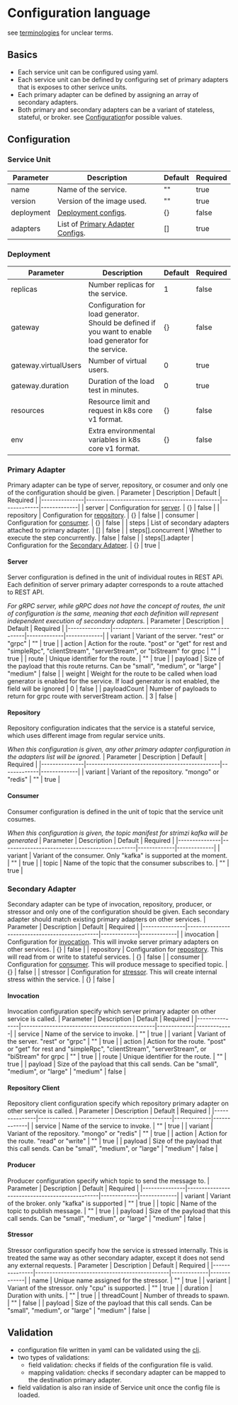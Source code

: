 # Configuration language
see [terminologies](./docs/terminology.md) for unclear terms.
## Basics
- Each service unit can be configured using yaml.
- Each service unit can be defined by configuring set of primary adapters that is exposes to other serivce units.
- Each primary adapter can be defined by assigning an array of secondary adapters.
- Both primary and secondary adapters can be a variant of stateless, stateful, or broker. see [Configuration](#configuration)for possible values.

## Configuration
### Service Unit
| Parameter     | Description                                   | Default     | Required    |
|---------------|-----------------------------------------------|-------------|-------------|
| name          | Name of the service.                          | ""          | true        |
| version       | Version of the image used.                    | ""          | true        |
| deployment    | [Deployment configs](#deployment).            | {}          | false       |
| adapters      | List of [Primary Adapter Configs](#primary-adapter).| []    | true        |

### Deployment
| Parameter     | Description                                   | Default     | Required    |
|---------------|-----------------------------------------------|-------------|-------------|
| replicas      | Number replicas for the service.              | 1           | false       |
| gateway       | Configuration for load generator. Should be defined if you want to enable load generator for the service. | {} | false |
| gateway.virtualUsers | Number of virtual users.               | 0           | true        |
| gateway.duration     | Duration of the load test in minutes.  | 0           | true        |
| resources     | Resource limit and request in k8s core v1 format.    | {}      | false    |
| env           | Extra environmental variables in k8s core v1 format. | {}      | false    |

### Primary Adapter
Primary adapter can be type of server, repository, or cosumer and only one of the configuration should be given.
| Parameter     | Description                                   | Default     | Required    |
|---------------|-----------------------------------------------|-------------|-------------|
| server        | Configuration for [server](#server).          | {}          | false       |
| repository    | Configuration for [repository](#repository).  | {}          | false       |
| consumer      | Configuration for [consumer](#consumer).      | {}          | false       |
| steps         | List of secondary adapters attached to primary adapter. | [] | false |
| steps[].concurrent | Whether to execute the step concurrently. | false      | false        |
| steps[].adapter | Configuration for the [Secondary Adatper](#secondary-adapter). | {} | true |

#### Server
Server configuration is defined in the unit of individual routes in REST APi.
Each definition of server primary adapter corresponds to a route attached to REST API.

*For gRPC server, while gRPC does not have the concept of routes, the unit of configuration is the same, 
meaning that each definition will represent independent execution of secondary adapters.*
| Parameter     | Description                                   | Default     | Required    |
|---------------|-----------------------------------------------|-------------|-------------|
| variant       | Variant of the server. "rest" or "grpc"       | ""          | true        |
| action        | Action for the route. "post" or "get" for rest and "simpleRpc", "clientStream", "serverStream", or "biStream" for grpc | "" | true |
| route         | Unique identifier for the route.               | ""          | true        |
| payload       | Size of the payload that this route returns. Can be "small", "medium", or "large" | "medium" | false |
| weight        | Weight for the route to be called when load generator is enabled for the service. If load generator is not enabled, the field will be ignored | 0 | false |
| payloadCount  | Number of payloads to return for grpc route with serverStream action. | 3 | false |

#### Repository
Repository configuration indicates that the service is a stateful service, which uses different image from regular service units.

*When this configuration is given, any other primary adapter configuration in the adapters list will be ignored.*
| Parameter     | Description                                   | Default     | Required    |
|---------------|-----------------------------------------------|-------------|-------------|
| variant       | Variant of the repository. "mongo" or "redis" | ""          | true        |

#### Consumer
Consumer configuration is defined in the unit of topic that the service unit cosumes. 

*When this configuration is given, the topic manifest for strimzi kafka will be generated*
| Parameter     | Description                                   | Default     | Required    |
|---------------|-----------------------------------------------|-------------|-------------|
| variant       | Variant of the consumer. Only "kafka" is supported at the moment. | "" | true |
| topic         | Name of the topic that the consumer subscribes to. | ""     | true        |

### Secondary Adapter
Secondary adapter can be type of invocation, repository, producer, or stressor and only one of the configuration should be given.
Each secondary adapter should match existing primary adapters on other services.
| Parameter     | Description                                   | Default     | Required    |
|---------------|-----------------------------------------------|-------------|-------------|
| invocation    | Configuration for [invocation](#invocation). This will invoke server primary adapters on other services. | {} | false |
| repository    | Configuration for [repository](#repository-client). This will read from or write to stateful services. | {} | false |
| consumer      | Configuration for [consumer](#consumer). This will produce message to specified topic. | {} | false |
| stressor      | Configuration for [stressor](#stressor). This will create internal stress within the service. | {} | false |

#### Invocation
Invocation configuration specify which server primary adapter on other service is called.
| Parameter     | Description                                   | Default     | Required    |
|---------------|-----------------------------------------------|-------------|-------------|
| service       | Name of the service to invoke.                | ""          | true        |
| variant       | Variant of the server. "rest" or "grpc"       | ""          | true        |
| action        | Action for the route. "post" or "get" for rest and "simpleRpc", "clientStream", "serverStream", or "biStream" for grpc | "" | true |
| route         | Unique identifier for the route.               | ""          | true        |
| payload       | Size of the payload that this call sends. Can be "small", "medium", or "large" | "medium" | false |

#### Repository Client
Repository client configuration specify which repository primary adapter on other service is called.
| Parameter     | Description                                   | Default     | Required    |
|---------------|-----------------------------------------------|-------------|-------------|
| service       | Name of the service to invoke.                | ""          | true        |
| variant       | Variant of the repository. "mongo" or "redis" | ""          | true        |
| action        | Action for the route. "read" or "write"       | ""          | true        |
| payload       | Size of the payload that this call sends. Can be "small", "medium", or "large" | "medium" | false |

#### Producer
Producer configuration specify which topic to send the message to. 
| Parameter     | Description                                   | Default     | Required    |
|---------------|-----------------------------------------------|-------------|-------------|
| variant       | Variant of the broker. only "kafka" is supported | ""       | true        |
| topic         | Name of the topic to publish message.         | ""          | true        |
| payload       | Size of the payload that this call sends. Can be "small", "medium", or "large" | "medium" | false |

#### Stressor
Stressor configuration specify how the service is stressed internally.
This is treated the same way as other secondary adapter, except it does not send any external requests.
| Parameter     | Description                                   | Default     | Required    |
|---------------|-----------------------------------------------|-------------|-------------|
| name          | Unique name assigned for the stressor.        | ""          | true        |
| variant       | Variant of the stressor. only "cpu" is supported. | ""      | true        |
| duration      | Duration with units.                          | ""          | true        |
| threadCount   | Number of threads to spawn.                   | ""          | false       |
| payload       | Size of the payload that this call sends. Can be "small", "medium", or "large" | "medium" | false |

## Validation
- configuration file written in yaml can be validated using the [cli](../cmd/hexctl/).
- two types of validations:
    - field validation: checks if fields of the configuration file is valid.
    - mapping validation: checks if secondary adapter can be mapped to the destination primary adapter.
- field validation is also ran inside of Service unit once the config file is loaded.
